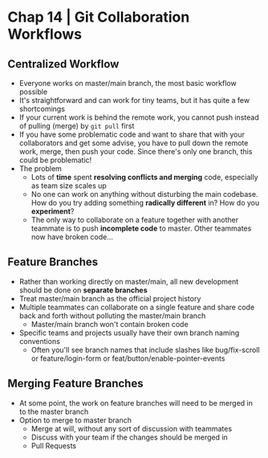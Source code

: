 # Chap 14 | Git Collaboration Workflows

## Centralized Workflow

- Everyone works on master/main branch, the most basic workflow possible
- It's straightforward and can work for tiny teams, but it has quite a few shortcomings
- If your current work is behind the remote work, you cannot push instead of pulling (merge) by `git pull` first
- If you have some problematic code and want to share that with your collaborators and get some advise, you have to pull down the remote work, merge, then push your code.
   Since there's only one branch, this could be problematic!
- The problem
  - Lots of **time** spent **resolving conflicts and merging** code, especially as team size scales up
  - No one can work on anything without disturbing the main codebase. How do you try adding something **radically different** in? How do you **experiment**?
  - The only way to collaborate on a feature together with another teammate is to push **incomplete code** to master. Other teammates now have broken code…

## Feature Branches

- Rather than working directly on master/main, all new development should be done on **separate branches**
- Treat master/main branch as the official project history
- Multiple teammates can collaborate on a single feature and share code back and forth without polluting the master/main branch
  - Master/main branch won't contain broken code
- Specific teams and projects usually have their own branch naming conventions
  - Often you'll see branch names that include slashes like bug/fix-scroll or feature/login-form or feat/button/enable-pointer-events

## Merging Feature Branches

- At some point, the work on feature branches will need to be merged in to the master branch
- Option to merge to master branch
  - Merge at will, without any sort of discussion with teammates
  - Discuss with your team if the changes should be merged in
  - Pull Requests